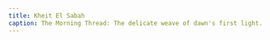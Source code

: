 ```yaml
---
title: Kheit El Sabah 
caption: The Morning Thread: The delicate weave of dawn's first light.
---
```

